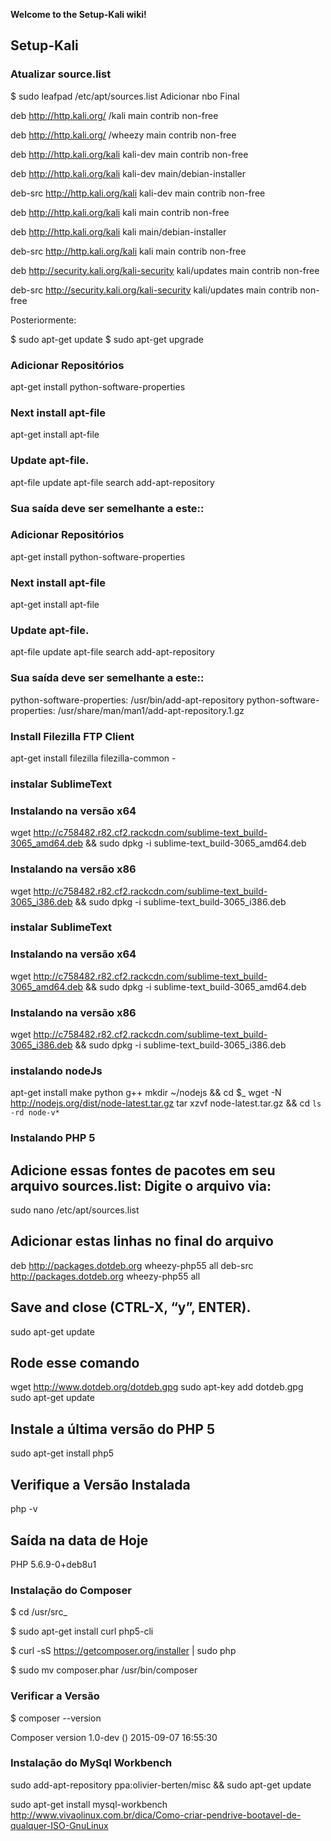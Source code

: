 **Welcome to the Setup-Kali wiki!**
## Setup-Kali
### Atualizar source.list
$ sudo leafpad /etc/apt/sources.list
Adicionar nbo Final

deb http://http.kali.org/ /kali main contrib non-free

deb http://http.kali.org/ /wheezy main contrib non-free

deb http://http.kali.org/kali kali-dev main contrib non-free

deb http://http.kali.org/kali kali-dev main/debian-installer

deb-src http://http.kali.org/kali kali-dev main contrib non-free

deb http://http.kali.org/kali kali main contrib non-free

deb http://http.kali.org/kali kali main/debian-installer

deb-src http://http.kali.org/kali kali main contrib non-free

deb http://security.kali.org/kali-security kali/updates main contrib non-free

deb-src http://security.kali.org/kali-security kali/updates main contrib non-free

Posteriormente:

$ sudo apt-get update
$ sudo apt-get upgrade 

### Adicionar Repositórios
apt-get install python-software-properties
### Next install apt-file
apt-get install apt-file
### Update apt-file.
apt-file update
apt-file search add-apt-repository
### Sua saída deve ser semelhante a este::
### Adicionar Repositórios
apt-get install python-software-properties
### Next install apt-file
apt-get install apt-file
### Update apt-file.
apt-file update
apt-file search add-apt-repository
### Sua saída deve ser semelhante a este::
python-software-properties: /usr/bin/add-apt-repository
python-software-properties: /usr/share/man/man1/add-apt-repository.1.gz
### Install Filezilla FTP Client
apt-get install filezilla filezilla-common -
### instalar SublimeText
### Instalando na versão x64
wget http://c758482.r82.cf2.rackcdn.com/sublime-text_build-3065_amd64.deb && sudo dpkg -i sublime-text_build-3065_amd64.deb
### Instalando na versão x86
wget http://c758482.r82.cf2.rackcdn.com/sublime-text_build-3065_i386.deb && sudo dpkg -i sublime-text_build-3065_i386.deb
### instalar SublimeText
### Instalando na versão x64
wget http://c758482.r82.cf2.rackcdn.com/sublime-text_build-3065_amd64.deb && sudo dpkg -i sublime-text_build-3065_amd64.deb
### Instalando na versão x86
wget http://c758482.r82.cf2.rackcdn.com/sublime-text_build-3065_i386.deb && sudo dpkg -i sublime-text_build-3065_i386.deb
### instalando nodeJs
apt-get install make python g++
mkdir ~/nodejs && cd $_
wget -N http://nodejs.org/dist/node-latest.tar.gz
tar xzvf node-latest.tar.gz && cd `ls -rd node-v*`
### Instalando PHP 5
## Adicione essas fontes de pacotes em seu arquivo sources.list: Digite o arquivo via:
sudo nano /etc/apt/sources.list
## Adicionar estas linhas no final do arquivo 
deb http://packages.dotdeb.org wheezy-php55 all
deb-src http://packages.dotdeb.org wheezy-php55 all
## Save and close (CTRL-X, “y”, ENTER).
sudo apt-get update
## Rode esse comando
wget http://www.dotdeb.org/dotdeb.gpg
sudo apt-key add dotdeb.gpg
sudo apt-get update
## Instale a última versão do PHP 5
sudo apt-get install php5
## Verifique a Versão Instalada
php -v
## Saída na data de Hoje
PHP 5.6.9-0+deb8u1
### Instalação do Composer
$ cd /usr/src_

$ sudo apt-get install curl php5-cli

$ curl -sS https://getcomposer.org/installer | sudo php

$ sudo mv composer.phar /usr/bin/composer

### Verificar a Versão
$ composer --version

Composer version 1.0-dev () 2015-09-07 16:55:30
### Instalação do MySql Workbench
sudo add-apt-repository ppa:olivier-berten/misc && sudo apt-get update 

sudo apt-get install mysql-workbench 
http://www.vivaolinux.com.br/dica/Como-criar-pendrive-bootavel-de-qualquer-ISO-GnuLinux
